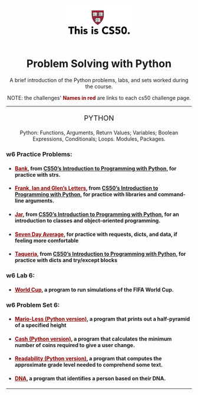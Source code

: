 <div align="center">
  <img alt="cs50 logo" src="src/assets/image/thisiscs50.png" width="200">
</div>

<h1 align="center">Problem Solving with Python</h1>

<p align="center">A brief introduction of the Python problems, labs, and sets worked during the course.</p>

<p align="center">NOTE: the challenges' <strong style="color: darkRed">Names in red</strong> are links to each cs50 challenge page.</p>

---

<p align="center" style="font-size: 1.2rem">PYTHON</p>

<p align="center">Python: Functions, Arguments, Return Values; Variables; Boolean Expressions, Conditionals; Loops. Modules, Packages.</p>

### w6 Practice Problems:

- #### <a href="https://cs50.harvard.edu/x/2023/problems/6/bank/" style="color: darkRed">Bank</a>, from <a href="https://cs50.harvard.edu/python/2022/">CS50’s Introduction to Programming with Python</a>, for practice with strs.

- #### <a href="https://cs50.harvard.edu/x/2023/problems/6/figlet/" style="color: darkRed">Frank, Ian and Glen’s Letters</a>, from <a href="https://cs50.harvard.edu/python/2022/">CS50’s Introduction to Programming with Python</a>, for practice with libraries and command-line arguments.

- #### <a href="https://cs50.harvard.edu/x/2023/problems/6/jar/" style="color: darkRed">Jar</a>, from <a href="https://cs50.harvard.edu/python/2022/">CS50’s Introduction to Programming with Python</a>, for an introduction to classes and object-oriented programming.

- #### <a href="https://cs50.harvard.edu/x/2023/problems/6/seven-day-average/" style="color: darkRed">Seven Day Average</a>, for practice with requests, dicts, and data, if feeling more comfortable

- #### <a href="https://cs50.harvard.edu/x/2023/problems/6/taqueria/" style="color: darkRed">Taqueria</a>, from <a href="https://cs50.harvard.edu/python/2022/">CS50’s Introduction to Programming with Python</a>, for practice with dicts and try/except blocks

### w6 Lab 6:

- #### <a href="https://cs50.harvard.edu/x/2023/labs/6/" style="color: darkRed">World Cup</a>, a program to run simulations of the FIFA World Cup.

### w6 Problem Set 6:

- #### <a href="https://cs50.harvard.edu/x/2023/psets/6/mario/less/" style="color: darkRed">Mario-Less (Python version)</a>, a program that prints out a half-pyramid of a specified height

- #### <a href="https://cs50.harvard.edu/x/2023/psets/6/cash/" style="color: darkRed">Cash (Python version)</a>, a program that calculates the minimum number of coins required to give a user change.

- #### <a href="https://cs50.harvard.edu/x/2023/psets/6/readability/" style="color: darkRed">Readability (Python version)</a>, a program that computes the approximate grade level needed to comprehend some text.

- #### <a href="https://cs50.harvard.edu/x/2023/psets/6/dna/" style="color: darkRed">DNA</a>, a program that identifies a person based on their DNA.

---
